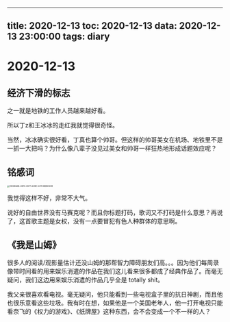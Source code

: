 
---
title: 2020-12-13
toc: 2020-12-13
data: 2020-12-13 23:00:00
tags: diary
---


# 2020-12-13

## 经济下滑的标志

之一就是地铁的工作人员越来越好看。

所以丁z和王冰冰的走红我就觉得很奇怪。

当然，冰冰确实很好看，丁真也算个帅哥。但这样的帅哥美女在机场、地铁里不是一抓一大把吗？为什么像八辈子没见过美女和帅哥一样狂热地形成话题效应呢？



## 铭感词



<img src="https://tva1.sinaimg.cn/large/0081Kckwgy1glmfq3ry92j30u01hc7wj.jpg" alt="095998AB-4B74-4977-ACBE-547F4BDBF40B" style="zoom:33%;" />

我觉得这样不好，非常不大气。

说好的自由世界没有马赛克呢？而且你标题打码，歌词又不打码是什么意思？再说了，这首歌主题是女权，没有一点要冒犯有色人种群体的意思啊。

## 《我是山姆》

很多人的阅读/观影量估计还没山姆的那帮智力障碍朋友们高。。。因为他们每周录像带时间看的用来娱乐消遣的作品在我们这儿看来很多都成了经典作品了。而毫无疑问，我们这边用来娱乐消遣的作品几乎全是 totally shit。

我父亲很喜欢看电视。毫无疑问，他只能看到一些电视盒子里的抗日神剧，而且他也很乐意看这些垃圾。我有时在想，如果他是一个美国老年人，他一打开电视只能看奈飞的《权力的游戏》、《纸牌屋》这种东西，会不会变成一个不一样的人？



